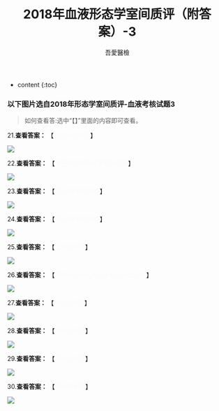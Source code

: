 ﻿---
layout: post
title:  "2018年血液形态学室间质评（附答案）-3"
categories: 室间质评
tags: 形态学 血液
author: 吾愛醫檢
---

* content
{:toc}
### 以下图片选自2018年形态学室间质评-血液考核试题3
> 如何查看答:选中“【】”里面的内容即可查看。

21.**查看答案：** 【<font color="#FAFAFA">泪滴状红细胞</font>】

![](http://m.qpic.cn/psb?/V10ERWVs2gqn6Q/sy9znnjKr3JoGISlioJrhXNxXUGg75RAKSH44qGUPBc!/b/dDUBAAAAAAAA&bo=hQElAQAAAAADB4I!&rf=viewer_4)




22.**查看答案：** 【<font color="#FAFAFA">淋巴肉瘤细胞或赛塞利细胞</font>】

![](http://m.qpic.cn/psb?/V10ERWVs2gqn6Q/z23dwdqL4.Px3Pb1wAmHG1VpaUT6vrokooRhrTHHECw!/b/dDABAAAAAAAA&bo=hQEGAQAAAAADJ4E!&rf=viewer_4)

23.**查看答案：** 【<font color="#FAFAFA">原/幼稚单核细胞</font>】

![](http://m.qpic.cn/psb?/V10ERWVs2gqn6Q/uyshIt1VJEB5Vlx6NQurbj5RekwMco97rlw8En14X0o!/b/dC8BAAAAAAAA&bo=hQEAAQAAAAADJ4c!&rf=viewer_4)

24.**查看答案：** 【<font color="#FAFAFA">原/幼稚淋巴细胞</font>】

![](http://m.qpic.cn/psb?/V10ERWVs2gqn6Q/4B9D7XdzMrqefBtSKyzOrcYB5RHABEWX1S7cfYj3RV0!/b/dDQBAAAAAAAA&bo=hQEJAQAAAAADB64!&rf=viewer_4)

25.**查看答案：** 【<font color="#FAFAFA">戈谢氏细胞</font>】
 
![](http://m.qpic.cn/psb?/V10ERWVs2gqn6Q/fVOZBK36MslO7vGT26GBjWEFtrG1AsaltV6ZZ49Lda8!/b/dEcBAAAAAAAA&bo=hQEGAQAAAAADJ4E!&rf=viewer_4)

26.**查看答案：** 【<font color="#FAFAFA">畸形血小板或大血小板或巨血小板</font>】
 
![](http://m.qpic.cn/psb?/V10ERWVs2gqn6Q/gjepfVkFk3IXJOPH8HAqs8Oft3lKvB6MUo4ejnAEXjU!/b/dDYBAAAAAAAA&bo=VgNjAgAAAAARFxQ!&rf=viewer_4)

27.**查看答案：** 【<font color="#FAFAFA">中幼红细胞</font>】
 
![](http://m.qpic.cn/psb?/V10ERWVs2gqn6Q/LBYbbrUHgiccn4*HsriLAXRCEEeBvdM*ZGe8puavFJk!/b/dDcBAAAAAAAA&bo=iwEGAQAAAAADJ48!&rf=viewer_4)

28.**查看答案：** 【<font color="#FAFAFA">晚幼红细胞</font>】
 
![](http://m.qpic.cn/psb?/V10ERWVs2gqn6Q/KfQbQKFWJvJ7N9ccySULbDNGlbU5PwYjT*sR.MNdQLM!/b/dDQBAAAAAAAA&bo=wgPXAgAAAAARFzQ!&rf=viewer_4)

29.**查看答案：** 【<font color="#FAFAFA">早幼红细胞</font>】
 
![](http://m.qpic.cn/psb?/V10ERWVs2gqn6Q/aVRhvtGEQL43u5.9Ylv.VTi7U1wyU6.uagAIWyw6028!/b/dDYBAAAAAAAA&bo=wgPSAgAAAAARByE!&rf=viewer_4)

30.**查看答案：** 【<font color="#FAFAFA">原始粒细胞</font>】
 
![](http://m.qpic.cn/psb?/V10ERWVs2gqn6Q/luiFV3HZsIvukffzt2dzNU7BN7FUKoUuy4zzazqj3EE!/b/dDABAAAAAAAA&bo=4gI4AgAAAAADR7g!&rf=viewer_4)